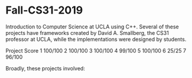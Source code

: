 # Fall-CS31-2019
Introduction to Computer Science at UCLA using C++. Several of these projects have frameworks created by David A. Smallberg, the CS31 professor at UCLA, while the implementations were designed by students.

Project	Score
1	100/100
2	100/100
3	100/100
4	99/100
5	100/100
6	25/25
7	96/100

Broadly, these projects involved:
  
